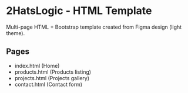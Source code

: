 # 2HatsLogic - HTML Template

Multi-page HTML + Bootstrap template created from Figma design (light theme).

## Pages
- index.html (Home)
- products.html (Products listing)
- projects.html (Projects gallery)
- contact.html (Contact form)

